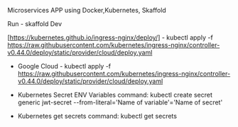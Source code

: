 Microservices APP using Docker,Kubernetes, Skaffold

Run - skaffold Dev 

[https://kubernetes.github.io/ingress-nginx/deploy/] - kubectl apply -f https://raw.githubusercontent.com/kubernetes/ingress-nginx/controller-v0.44.0/deploy/static/provider/cloud/deploy.yaml

- Google Cloud - kubectl apply -f https://raw.githubusercontent.com/kubernetes/ingress-nginx/controller-v0.44.0/deploy/static/provider/cloud/deploy.yaml

- Kubernetes Secret ENV Variables command: kubectl create secret generic jwt-secret --from-literal='Name of variable'='Name of secret'

- Kubernetes get secrets command: kubectl get secrets